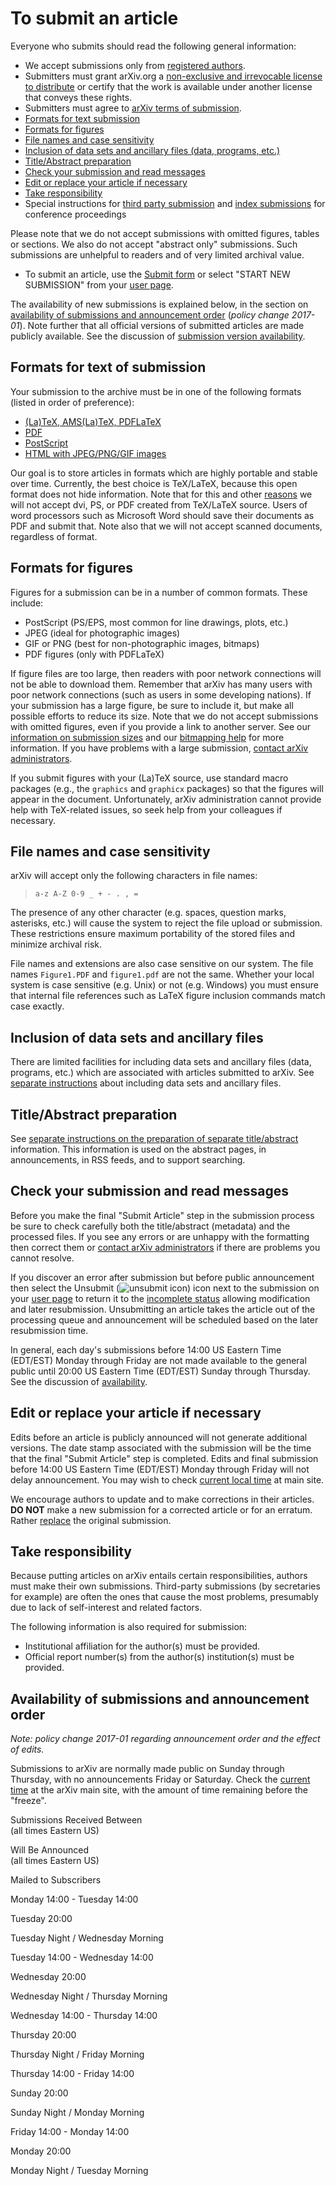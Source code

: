 To submit an article
====================

<span id="guidelines"></span> Everyone who submits should read the
following general information:

-   We accept submissions only from [registered authors](registerhelp).
-   Submitters must grant arXiv.org a [non-exclusive and irrevocable
    license to distribute](license) or certify that the work is
    available under another license that conveys these rights.
-   Submitters must agree to [arXiv terms of
    submission](terms_of_submission).
-   [Formats for text submission](#text)
-   [Formats for figures](#figures)
-   [File names and case sensitivity](#files)
-   [Inclusion of data sets and ancillary files (data, programs,
    etc.)](#datasets)
-   [Title/Abstract preparation](prep)
-   [Check your submission and read messages](#read)
-   [Edit or replace your article if necessary](#replace)
-   [Take responsibility](#responsibility)
-   Special instructions for [third party
    submission](third_party_submission) and [index
    submissions](submit_index) for conference proceedings

Please note that we do not accept submissions with omitted figures,
tables or sections. We also do not accept "abstract only" submissions.
Such submissions are unhelpful to readers and of very limited archival
value.

-   To submit an article, use the [Submit form](http://arxiv.org/submit)
    or select "START NEW SUBMISSION" from your [user
    page](http://arxiv.org/user).

The availability of new submissions is explained below, in the section
on [availability of submissions and announcement order](#availability)
(*policy change 2017-01*). Note further that all official versions of
submitted articles are made publicly available. See the discussion of
[submission version availability](versions).

<span id="text"></span>

Formats for text of submission
------------------------------

Your submission to the archive must be in one of the following formats
(listed in order of preference):

-   [(La)TeX, AMS(La)TeX, PDFLaTeX](submit_tex)
-   [PDF](submit_pdf)
-   [PostScript](submit_ps)
-   [HTML with JPEG/PNG/GIF images](submit_html)

Our goal is to store articles in formats which are highly portable and
stable over time. Currently, the best choice is TeX/LaTeX, because this
open format does not hide information. Note that for this and other
[reasons](/help/faq/whytex) we will not accept dvi, PS, or PDF created
from TeX/LaTeX source. Users of word processors such as Microsoft Word
should save their documents as PDF and submit that. Note also that we
will not accept scanned documents, regardless of format.

<span id="figures"></span>

Formats for figures
-------------------

Figures for a submission can be in a number of common formats. These
include:

-   PostScript (PS/EPS, most common for line drawings, plots, etc.)
-   JPEG (ideal for photographic images)
-   GIF or PNG (best for non-photographic images, bitmaps)
-   PDF figures (only with PDFLaTeX)

If figure files are too large, then readers with poor network
connections will not be able to download them. Remember that arXiv has
many users with poor network connections (such as users in some
developing nations). If your submission has a large figure, be sure to
include it, but make all possible efforts to reduce its size. Note that
we do not accept submissions with omitted figures, even if you provide a
link to another server. See our [information on submission sizes](sizes)
and our [bitmapping help](bitmap) for more information. If you have
problems with a large submission, [contact arXiv
administrators](/help/contact).

If you submit figures with your (La)TeX source, use standard macro
packages (e.g., the `graphics` and `graphicx` packages) so that the
figures will appear in the document. Unfortunately, arXiv administration
cannot provide help with TeX-related issues, so seek help from your
colleagues if necessary.

<span id="files"></span>

File names and case sensitivity
-------------------------------

arXiv will accept only the following characters in file names:

> `a-z A-Z 0-9 _ + - . , = `

The presence of any other character (e.g. spaces, question marks,
asterisks, etc.) will cause the system to reject the file upload or
submission. These restrictions ensure maximum portability of the stored
files and minimize archival risk.

File names and extensions are also case sensitive on our system. The
file names `Figure1.PDF` and `figure1.pdf` are not the same. Whether
your local system is case sensitive (e.g. Unix) or not (e.g. Windows)
you must ensure that internal file references such as LaTeX figure
inclusion commands match case exactly.

<span id="datasets"></span>

Inclusion of data sets and ancillary files
------------------------------------------

There are limited facilities for including data sets and ancillary files
(data, programs, etc.) which are associated with articles submitted to
arXiv. See [separate instructions](datasets) about including data sets
and ancillary files.

<span id="prep"></span>

Title/Abstract preparation
--------------------------

See [separate instructions on the preparation of separate
title/abstract](prep) information. This information is used on the
abstract pages, in announcements, in RSS feeds, and to support
searching.

<span id="read"></span>

Check your submission and read messages
---------------------------------------

Before you make the final "Submit Article" step in the submission
process be sure to check carefully both the title/abstract (metadata)
and the processed files. If you see any errors or are unhappy with the
formatting then correct them or [contact arXiv
administrators](/help/contact) if there are problems you cannot resolve.

If you discover an error after submission but before public announcement
then select the Unsubmit (![unsubmit icon](/images/unsubmit.png)) icon
next to the submission on your [user page](http://arxiv.org/user) to
return it to the [incomplete status](submit_status#incomplete) allowing
modification and later resubmission. Unsubmitting an article takes the
article out of the processing queue and announcement will be scheduled
based on the later resubmission time.

In general, each day's submissions before 14:00 US Eastern Time
(EDT/EST) Monday through Friday are not made available to the general
public until 20:00 US Eastern Time (EDT/EST) Sunday through Thursday.
See the discussion of [availability](#availability).

<span id="replace"></span>

Edit or replace your article if necessary
-----------------------------------------

Edits before an article is publicly announced will not generate
additional versions. The date stamp associated with the submission will
be the time that the final "Submit Article" step is completed. Edits and
final submission before 14:00 US Eastern Time (EDT/EST) Monday through
Friday will not delay announcement. You may wish to check [current local
time](http://arXiv.org/localtime) at main site.

We encourage authors to update and to make corrections in their
articles. **DO NOT** make a new submission for a corrected article or
for an erratum. Rather [replace](replace) the original submission.

<span id="responsibility"></span>

Take responsibility
-------------------

Because putting articles on arXiv entails certain responsibilities,
authors must make their own submissions. Third-party submissions (by
secretaries for example) are often the ones that cause the most
problems, presumably due to lack of self-interest and related factors.

The following information is also required for submission:

-   Institutional affiliation for the author(s) must be provided.
-   Official report number(s) from the author(s) institution(s) must be
    provided.

<span id="availability"></span>

Availability of submissions and announcement order
--------------------------------------------------

*Note: policy change 2017-01 regarding announcement order and the effect
of edits.*

Submissions to arXiv are normally made public on Sunday through
Thursday, with no announcements Friday or Saturday. Check the [current
time](https://arxiv.org/localtime) at the arXiv main site, with the
amount of time remaining before the "freeze".

Submissions Received Between  
(all times Eastern US)

Will Be Announced  
(all times Eastern US)

Mailed to Subscribers

Monday 14:00 - Tuesday 14:00

Tuesday 20:00

Tuesday Night / Wednesday Morning

Tuesday 14:00 - Wednesday 14:00

Wednesday 20:00

Wednesday Night / Thursday Morning

Wednesday 14:00 - Thursday 14:00

Thursday 20:00

Thursday Night / Friday Morning

Thursday 14:00 - Friday 14:00

Sunday 20:00

Sunday Night / Monday Morning

Friday 14:00 - Monday 14:00

Monday 20:00

Monday Night / Tuesday Morning
